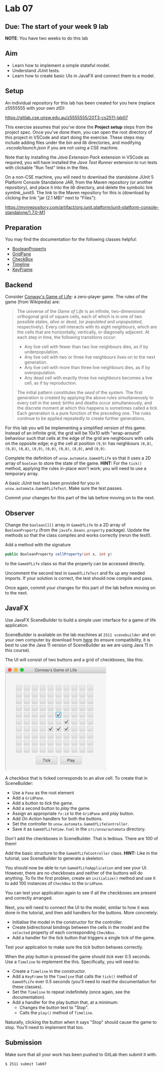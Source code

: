 # Lab 07

## Due: The start of your week 9 lab

**NOTE**: You have two weeks to do this lab

## Aim

* Learn how to implement a simple stateful model.
* Understand JUnit tests.
* Learn how to create basic UIs in JavaFX and connect them to a model.

## Setup

An individual repository for this lab has been created for you here (replace z5555555 with your own zID):

https://gitlab.cse.unsw.edu.au/z5555555/20T3-cs2511-lab07

This exercise assumes that you've done the **Project setup** steps from the project spec. Once you've done them, you can open the root directory of this project in VSCode and start doing the exercise. These steps may include adding files under the *bin* and *lib* directories, and modifying *.vscode/launch.json* if you are not using a CSE machine.

Note that by installing the *Java Extension Pack* extension in VSCode as required, you will have installed the *Java Test Runner* extension to run tests with clickable "Run Test" links in the files.

On a non-CSE machine, you will need to download the standalone JUnit 5 Platform Console Standalone JAR, from the Maven repository (or another repository), and place it into the *lib* directory, and delete the symbolic link *symlink_junit5*. The link to the Maven repository for this is (download by clicking the link "jar (2.1 MB)" next to "Files"):

https://mvnrepository.com/artifact/org.junit.platform/junit-platform-console-standalone/1.7.0-M1

## Preparation

You may find the documentation for the following classes helpful:

* [BooleanProperty](https://openjfx.io/javadoc/11/javafx.base/javafx/beans/property/BooleanProperty.html)
* [GridPane](https://openjfx.io/javadoc/11/javafx.graphics/javafx/scene/layout/GridPane.html)
* [CheckBox](https://openjfx.io/javadoc/11/javafx.controls/javafx/scene/control/CheckBox.html)
* [Timeline](https://openjfx.io/javadoc/11/javafx.graphics/javafx/animation/Timeline.html)
* [KeyFrame](https://openjfx.io/javadoc/11/javafx.graphics/javafx/animation/KeyFrame.html)

## Backend

Consider [Conway's Game of Life](https://en.wikipedia.org/wiki/Conway%27s_Game_of_Life): a zero-player game. The rules of the game (from Wikipedia) are:

> The universe of the *Game of Life* is an infinite, two-dimensional orthogonal grid of square cells, each of which is in one of two possible states, *alive* or *dead*, (or *populated* and *unpopulated*, respectively). Every cell interacts with its eight neighbours, which are the cells that are horizontally, vertically, or diagonally adjacent. At each step in time, the following transitions occur:
>
> * Any live cell with fewer than two live neighbours dies, as if by underpopulation.
> * Any live cell with two or three live neighbours lives on to the next generation.
> * Any live cell with more than three live neighbours dies, as if by overpopulation.
> * Any dead cell with exactly three live neighbours becomes a live cell, as if by reproduction.
>
> The initial pattern constitutes the *seed* of the system. The first generation is created by applying the above rules simultaneously to every cell in the seed; births and deaths occur simultaneously, and the discrete moment at which this happens is sometimes called a *tick*. Each generation is a pure function of the preceding one. The rules continue to be applied repeatedly to create further generations.

For this lab you will be implementing a simplified version of this game. Instead of an infinite grid, the grid will be 10x10 with "wrap-around" behaviour such that cells at the edge of the grid are neighbours with cells on the opposite edge; e.g the cell at position `(9,9)` has neighbours `(8,8)`, `(9,8)`, `(0,8)`, `(0,9)`, `(0,0)`, `(9,0)`, `(8,0)`, and `(8,9)`.

Complete the definition of `unsw.automata.GameOfLife` so that it uses a 2D array of `boolean` to store the state of the game. **HINT:** For the `tick()` method, applying the rules in-place won't work; you will need to use a temporary array.

A basic JUnit test has been provided for you in `unsw.automata.GameOfLifeTest`. Make sure the test passes.

Commit your changes for this part of the lab before moving on to the next.

## Observer

Change the `boolean[][]` array in `GameOfLife` to a 2D array of `BooleanProperty` (from the `javafx.beans.property` package). Update the methods so that the class compiles and works correctly (rerun the test!).

Add a method with the signature

```java
public BooleanProperty cellProperty(int x, int y)
```

to the `GameOfLife` class so that the property can be accessed directly.

Uncomment the second test in `GameOfLifeTest` and fix up any needed imports. If your solution is correct, the test should now compile and pass.

Once again, commit your changes for this part of the lab before moving on to the next.

## JavaFX

Use JavaFX SceneBuilder to build a simple user interface for a game of life application.

SceneBuilder is available on the lab machines at `2511 scenebuilder` and on your own computer by download from [here](https://gluonhq.com/products/scene-builder/#download) (to ensure compatibility, it is best to use the Java 11 version of SceneBuilder as we are using Java 11 in this course).

The UI will consist of two buttons and a grid of checkboxes, like this:

![sample UI](screenshot.png)

A checkbox that is ticked corresponds to an alive cell. To create that in SceneBuilder:

* Use a `Pane` as the root element
* Add a `GridPane`.
* Add a button to *tick* the game.
* Add a second button to *play* the game.
* Assign an appropriate `fx:id` to the `GridPane` and *play* button.
* Add *On Action* handlers for both the buttons.
* Set the controller to `unsw.automata.GameOfLifeController`.
* Save it as `GameOfLifeView.fxml` in the `src/unsw/automata` directory.

Don't add the checkboxes in SceneBuilder. That is tedious. There are 100 of them!

Add the basic structure to the `GameOfLifeController` class. **HINT:** Like in the tutorial, use SceneBuilder to generate a skeleton.

You should now be able to run `GameOfLifeApplication` and see your UI. However, there are no checkboxes and neither of the buttons will do anything. To fix the first problen, create an `initialize()` method and use it to add 100 instances of `CheckBox` to the `GridPane`.

You can test your application again to see if all the checkboxes are present and correctly arranged.

Next, you will need to connect the UI to the model, similar to how it was done in the tutorial, and then add handlers for the buttons. More concretely:

* Initialise the model in the constructor for the controller.
* Create bidirectional bindings between the cells in the model and the `selected` property of each corresponding `CheckBox`.
* Add a handler for the tick button that triggers a single tick of the game.

Test your application to make sure the *tick* button behaves correctly.

When the *play* button is pressed the game should *tick* ever 0.5 seconds. Use a `Timeline` to implement the this. Specifically, you will need to:

* Create a `Timeline` in the constructor.
* Add a `KeyFrame` to the `Timeline` that calls the `tick()` method of `GameOfLife` ever 0.5 seconds (you'll need to read the documentation for these classes).
* Set the `Timeline` to repeat indefinitely (once again, see the documentation).
* Add a handler for the play button that, at a minimum:
  * Changes the button text to "Stop".
  * Calls the `play()` method of `Timeline`.

Naturally, clicking the button when it says "Stop" should cause the game to stop. You'll need to implement that too.

## Submission

Make sure that all your work has been pushed to GitLab then submit it with:

```bash
$ 2511 submit lab07
```
